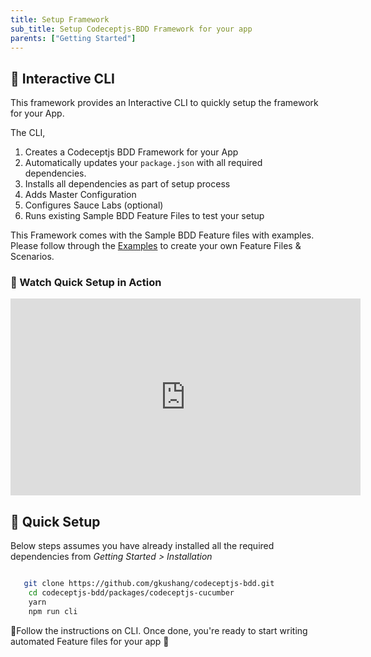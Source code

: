 ```yaml
---
title: Setup Framework
sub_title: Setup Codeceptjs-BDD Framework for your app
parents: ["Getting Started"]
---
```


## 🔳 Interactive CLI

This framework provides an Interactive CLI to quickly setup the framework for your App. 

The CLI,
1. Creates a Codeceptjs BDD Framework for your App
2. Automatically updates your `package.json` with all required dependencies.
3. Installs all dependencies as part of setup process
4. Adds Master Configuration
5. Configures Sauce Labs (optional)
6. Runs existing Sample BDD Feature Files to test your setup

This Framework comes with the Sample BDD Feature files with examples. Please follow through the [Examples](https://github.com/gkushang/codeceptjs-bdd/tree/develop/packages/codeceptjs-cucumber/acceptance/features) to create your own Feature Files & Scenarios.


### 🎥 Watch Quick Setup in Action

<iframe width="560" height="315" src="https://www.youtube.com/embed/OGrn1ejyb-k" frameborder="0" allow="accelerometer; autoplay; encrypted-media; gyroscope; picture-in-picture" allowfullscreen></iframe>

## 🚀 Quick Setup

Below steps assumes you have already installed all the required dependencies from _Getting Started > Installation_

```bash

   git clone https://github.com/gkushang/codeceptjs-bdd.git
    cd codeceptjs-bdd/packages/codeceptjs-cucumber
    yarn
    npm run cli

```

💯Follow the instructions on CLI. Once done, you're ready to start writing automated Feature files for your app 🎉

